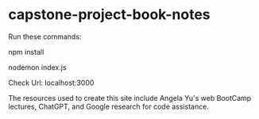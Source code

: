 # capstone-project-book-notes
Run these commands:

npm install

nodemon index.js

Check Url: localhost:3000

The resources used to create this site include Angela Yu's web BootCamp lectures, ChatGPT, and Google research for code assistance.
